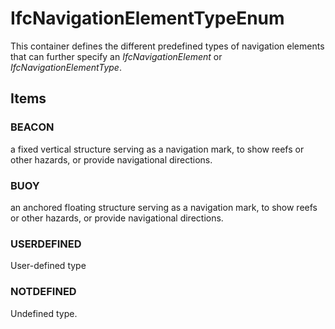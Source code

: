 # IfcNavigationElementTypeEnum

This container defines the different predefined types of navigation elements that can further specify an _IfcNavigationElement_ or _IfcNavigationElementType_.
<!-- end of short definition -->


## Items

### BEACON
a fixed vertical structure serving as a navigation mark, to show reefs or other hazards, or provide navigational directions.

### BUOY
an anchored floating structure serving as a navigation mark, to show reefs or other hazards, or provide navigational directions.

### USERDEFINED
User-defined type

### NOTDEFINED
Undefined type.
